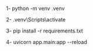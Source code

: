 1- python -m venv .venv

2- .venv\Scripts\activate

3- pip install -r requirements.txt

4- uvicorn app.main:app --reload  